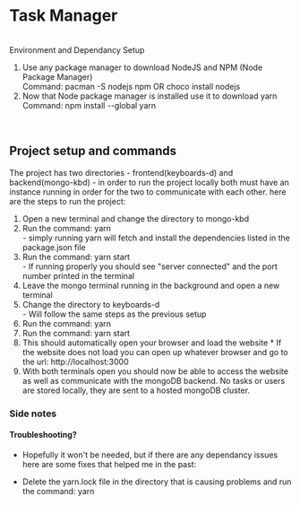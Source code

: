 <h1>Task Manager</h1><br />
</h2>Environment and Dependancy Setup</h2> 
<ol>
    <li>  Use any package manager to download NodeJS and NPM (Node Package Manager)<br />
    Command: pacman -S nodejs npm        OR      choco install nodejs</li >
    <li>  Now that Node package manager is installed use it to download yarn <br />
    Command:    npm install --global yarn</li >
</ol>
    <br />
<h2>Project setup and commands</h2>
The project has two directories - frontend(keyboards-d) and backend(mongo-kbd) - in order to run the project locally both must have an instance running in order for the two to communicate with each other.
here are the steps to run the project: 
    <ol>
    <li> Open a new terminal and change the directory to mongo-kbd</li >
    <li> Run the command: yarn<br />
        - simply running yarn will fetch and install the dependencies listed in the package.json file</li >
    <li> Run the command: yarn start<br />
        - If running properly you should see "server connected" and the port number printed in the terminal</li >
    <li> Leave the mongo terminal running in the background and open a new terminal</li >
    <li> Change the directory to keyboards-d<br />
        - Will follow the same steps as the previous setup</li >
    <li> Run the command: yarn</li >
    <li> Run the command: yarn start</li >
    <li> This should automatically open your browser and load the website * If the website does not load you can open up whatever browser and go to the url: http://localhost:3000 </li >
    <li> With both terminals open you should now be able to access the website as well as communicate with the mongoDB backend. No tasks or users are stored locally, they are sent to a hosted mongoDB cluster.</li >
</ol>
<h3>Side notes</h3>

<h4>Troubleshooting?</h4>

- Hopefully it won't be needed, but if there are any dependancy issues here are some fixes that helped me in the past:

- Delete the yarn.lock file in the directory that is causing problems and run the command: yarn
